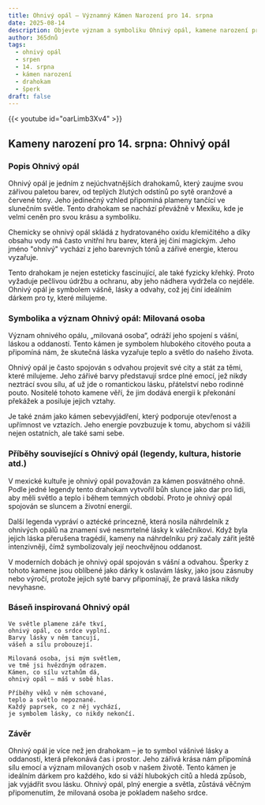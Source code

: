 ```yaml
---
title: Ohnivý opál – Významný Kámen Narození pro 14. srpna
date: 2025-08-14
description: Objevte význam a symboliku Ohnivý opál, kamene narození pro 14. srpna, který symbolizuje Milovaná osoba. Přečtěte si legendy a inspirující příběhy.
author: 365dnů
tags:
  - ohnivý opál
  - srpen
  - 14. srpna
  - kámen narození
  - drahokam
  - šperk
draft: false
---
```


{{< youtube id="oarLimb3Xv4" >}}

## Kameny narození pro 14. srpna: Ohnivý opál

### Popis Ohnivý opál

Ohnivý opál je jedním z nejúchvatnějších drahokamů, který zaujme svou zářivou paletou barev, od teplých žlutých odstínů po sytě oranžové a červené tóny. Jeho jedinečný vzhled připomíná plameny tančící ve slunečním světle. Tento drahokam se nachází převážně v Mexiku, kde je velmi ceněn pro svou krásu a symboliku.

Chemicky se ohnivý opál skládá z hydratovaného oxidu křemičitého a díky obsahu vody má často vnitřní hru barev, která jej činí magickým. Jeho jméno "ohnivý" vychází z jeho barevných tónů a zářivé energie, kterou vyzařuje.

Tento drahokam je nejen esteticky fascinující, ale také fyzicky křehký. Proto vyžaduje pečlivou údržbu a ochranu, aby jeho nádhera vydržela co nejdéle. Ohnivý opál je symbolem vášně, lásky a odvahy, což jej činí ideálním dárkem pro ty, které milujeme.

### Symbolika a význam Ohnivý opál: Milovaná osoba

Význam ohnivého opálu, „milovaná osoba“, odráží jeho spojení s vášní, láskou a oddaností. Tento kámen je symbolem hlubokého citového pouta a připomíná nám, že skutečná láska vyzařuje teplo a světlo do našeho života.

Ohnivý opál je často spojován s odvahou projevit své city a stát za těmi, které milujeme. Jeho zářivé barvy představují srdce plné emocí, jež nikdy neztrácí svou sílu, ať už jde o romantickou lásku, přátelství nebo rodinné pouto. Nositelé tohoto kamene věří, že jim dodává energii k překonání překážek a posiluje jejich vztahy.

Je také znám jako kámen sebevyjádření, který podporuje otevřenost a upřímnost ve vztazích. Jeho energie povzbuzuje k tomu, abychom si vážili nejen ostatních, ale také sami sebe.

### Příběhy související s Ohnivý opál (legendy, kultura, historie atd.)

V mexické kultuře je ohnivý opál považován za kámen posvátného ohně. Podle jedné legendy tento drahokam vytvořil bůh slunce jako dar pro lidi, aby měli světlo a teplo i během temných období. Proto je ohnivý opál spojován se sluncem a životní energií.

Další legenda vypráví o aztécké princezně, která nosila náhrdelník z ohnivých opálů na znamení své nesmrtelné lásky k válečníkovi. Když byla jejich láska přerušena tragédií, kameny na náhrdelníku prý začaly zářit ještě intenzivněji, čímž symbolizovaly její neochvějnou oddanost.

V moderních dobách je ohnivý opál spojován s vášní a odvahou. Šperky z tohoto kamene jsou oblíbené jako dárky k oslavám lásky, jako jsou zásnuby nebo výročí, protože jejich syté barvy připomínají, že pravá láska nikdy nevyhasne.

### Báseň inspirovaná Ohnivý opál

```
Ve světle plamene záře tkví,  
ohnivý opál, co srdce vyplní.  
Barvy lásky v něm tancují,  
vášeň a sílu probouzejí.

Milovaná osoba, jsi mým světlem,  
ve tmě jsi hvězdným odrazem.  
Kámen, co sílu vztahům dá,  
ohnivý opál – máš v sobě hlas.

Příběhy věků v něm schované,  
teplo a světlo nepoznané.  
Každý paprsek, co z něj vychází,  
je symbolem lásky, co nikdy nekončí.
```

### Závěr

Ohnivý opál je více než jen drahokam – je to symbol vášnivé lásky a oddanosti, která překonává čas i prostor. Jeho zářivá krása nám připomíná sílu emocí a význam milovaných osob v našem životě. Tento kámen je ideálním dárkem pro každého, kdo si váží hlubokých citů a hledá způsob, jak vyjádřit svou lásku. Ohnivý opál, plný energie a světla, zůstává věčným připomenutím, že milovaná osoba je pokladem našeho srdce.